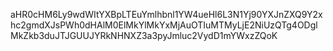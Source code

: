 aHR0cHM6Ly9wdWItYXBpLTEuYmlhbnl1YW4ueHl6L3N1Yj90YXJnZXQ9Y2xhc2gmdXJsPWh0dHAlM0ElMkYlMkYxMjAuOTIuMTMyLjE2NiUzQTg4ODglMkZkb3duJTJGUUJYRkNHNXZ3a3pyJmluc2VydD1mYWxzZQoK
